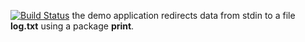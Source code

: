 [![Build Status](https://travis-ci.org/aliensadde/lab10.svg?branch=master)](https://travis-ci.org/aliensadde/lab10)
the demo application redirects data from stdin to a file **log.txt** using a package **print**.
